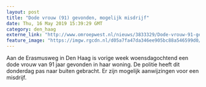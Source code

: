 ```yaml
---
layout: post
title: "Dode vrouw (91) gevonden, mogelijk misdrijf"
date: Thu, 16 May 2019 15:39:29 GMT
category: den_haag
externe_link: "http://www.omroepwest.nl/nieuws/3833329/Dode-vrouw-91-gevonden-mogelijk-misdrijf"
feature_image: "https://imgw.rgcdn.nl/d05a7fa47da346ee905bc88a546599d0/opener/3720190.jpg"
---
```


Aan de Erasmusweg in Den Haag is vorige week woensdagochtend een dode vrouw van 91 jaar gevonden in haar woning. De politie heeft dit donderdag pas naar buiten gebracht. Er zijn mogelijk aanwijzingen voor een misdrijf.
